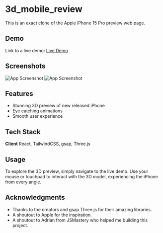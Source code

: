 # 3d_mobile_review

This is an exact clone of the Apple iPhone 15 Pro preview web page.

## Demo

Link to a live demo: [Live Demo](https://3d-mobile-review.vercel.app/)

## Screenshots

![App Screenshot](https://i.ibb.co/VBn9Lbw/Screenshot-2024-03-25-at-5-14-01-PM.png)
![App Screenshot](https://i.ibb.co/pyJ4w20/Screenshot-2024-03-25-at-5-17-29-PM.png)

## Features

- Stunning 3D preview of new released iPhone
- Eye catching animations
- Smooth user experience

## Tech Stack

**Client** React, TailwindCSS, gsap, Three.js

## Usage

To explore the 3D preview, simply navigate to the live demo. Use your mouse or touchpad to interact with the 3D model, experiencing the iPhone from every angle.

## Acknowledgments

- Thanks to the creators and gsap Three.js for their amazing libraries.
- A shoutout to Apple for the inspiration.
- A shoutout to Adrian from JSMastery who helped me building this project.
